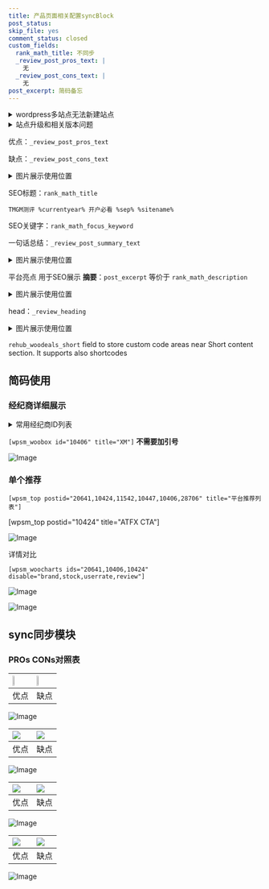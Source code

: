 ```yaml
---
title: 产品页面相关配置syncBlock
post_status: 
skip_file: yes
comment_status: closed
custom_fields:
  rank_math_title: 不同步
  _review_post_pros_text: |
    无
  _review_post_cons_text: |
    无
post_excerpt: 简码备忘
---
```

<details><summary>wordpress多站点无法新建站点</summary>

<li>和报错需要清理cookies一样的原因</li>
<li>wp-config.php里面<code>define( 'SUBDOMAIN_INSTALL', false );//子域名安装</code></li>
<li>新建子站点是用<code>define( 'SUBDOMAIN_INSTALL', true);//子域名安装</code> 完成以后，改成<code>false</code></li>
</details>

<details><summary>站点升级和相关版本问题</summary>

<p>wordpress：5.9.9
woocommerce：7.5.1
出现问题的地方：主题选项里面>><strong>Product layout >>compact style</strong></p>
<p>如何出现没有用过的字段 导致无法保存。先导出配置 然后进行修改，后面再次恢复即可。</p>
<p>出现部分字段无法显示时，需要返回默认布局后，对产品进行保存就好了。</p>
<p></p>
</details>

优点：`_review_post_pros_text`

缺点：`_review_post_cons_text`

<details><summary>图片展示使用位置</summary>

<img src="https://prod-files-secure.s3.us-west-2.amazonaws.com/39ed1227-6d7d-4570-be36-9ccd4a2c4241/f51d3d83-55d4-4bdf-9604-f37ec77ab556/Untitled.png?X-Amz-Algorithm=AWS4-HMAC-SHA256&X-Amz-Content-Sha256=UNSIGNED-PAYLOAD&X-Amz-Credential=ASIAZI2LB466XFUMFYLY%2F20250316%2Fus-west-2%2Fs3%2Faws4_request&X-Amz-Date=20250316T045518Z&X-Amz-Expires=3600&X-Amz-Security-Token=IQoJb3JpZ2luX2VjEMn%2F%2F%2F%2F%2F%2F%2F%2F%2F%2FwEaCXVzLXdlc3QtMiJHMEUCIQDK%2BmQAtlvnnsx9pPRwawpyc9ZzfwAlpvJKDhGSnKXs2wIgVTMq0woiji1LdnuYp6g7Ph6vGpFRFtyBd4DYfKqdD44q%2FwMIIhAAGgw2Mzc0MjMxODM4MDUiDPbrnuTpChQAgMpyBSrcA7Sa9eFmXtCrlmPR5zUZvs9pwYeoyV9cBzUNEwzRmoEWgX%2BC3iacAXV7WvP6Zn2IiEuad6s7wY%2Bw0ojZrHtF0u5duvBI1cEE3z%2FMcs3AWjUkJDEgEzwm7euJICdsfWdZP1WwXFb0BSaaw2fRKirnF8DSdWndoAEDXdKXuxUAZ43fZCuFdGCoEib8Pvw%2FsGjfqJkEZMPju3nNGXfPMVOkEgBuaLiTetaG0ZkdkBLGG9uO8%2B4xcqkSmMff7R%2B1zWHMaKFx87IivnbedoFd0nEHedP7u4Vk9CvfoBlFVjG%2F1Hyhoey78TZVomN3t1BgR7gHyDM8R7wbmRtLULAHkMNfIMhH6UG1OF%2F8U%2FTu%2BzCtfyddj3G3YEOiU%2FIZbXsabit2Nke7p5JPmsUDGP2BPoJQe54coel9THV%2FewpQ%2FvVFqT0MCRJ5wHPulSuJRpXm743EQ0WpgwhvObkTQNahhpOtaE2PJxdbxenjfcbCbxFcF9y54psNwGOWHf4ptia54Uj5XFU9XjajcdsSbQvNm644wM2B%2B%2Ff9jdtSHkto16gF7qdTrXrSOEacikSzcEuPnax51NlIv10aAyorC77WgGL66JiR9TJ4st3UWsh71Q3Rr4C9v0ygZQF6CiX7R6TdML%2FF2L4GOqUBZnzO%2F511bfaqFdCoIKqlRQJULvQPgNbRa%2Fr2HV9jxpNdWMomVtPXSuhweIWqLc0yghc4InMucYeOmTncBPhidNxauCxnYlon2Qn15uVVC2oYN%2F24Dh6JNb5KIUJoLS2ZseeJzYyhoNCanQEt%2F95Dfu%2FMp134w%2FIXbKEV4Symg4CU9gu5Foq6tQJD0LFHbzg9cGc4rNFKx1QmFyixT1aGixDXeokM&X-Amz-Signature=f95df8623ccd9d1eede02ffb7984949cfb352d159f8a3672a9d6c972df914ba4&X-Amz-SignedHeaders=host&x-id=GetObject" alt="Image">
</details>

SEO标题：`rank_math_title`

`TMGM测评 %currentyear% 开户必看 %sep% %sitename%`

SEO关键字：`rank_math_focus_keyword`

一句话总结：`_review_post_summary_text`

<details><summary>图片展示使用位置</summary>

<img src="https://prod-files-secure.s3.us-west-2.amazonaws.com/39ed1227-6d7d-4570-be36-9ccd4a2c4241/4b96a922-296c-4f4e-8630-d1c870cbce01/Untitled.png?X-Amz-Algorithm=AWS4-HMAC-SHA256&X-Amz-Content-Sha256=UNSIGNED-PAYLOAD&X-Amz-Credential=ASIAZI2LB466TLO3ECBD%2F20250316%2Fus-west-2%2Fs3%2Faws4_request&X-Amz-Date=20250316T045519Z&X-Amz-Expires=3600&X-Amz-Security-Token=IQoJb3JpZ2luX2VjEMz%2F%2F%2F%2F%2F%2F%2F%2F%2F%2FwEaCXVzLXdlc3QtMiJIMEYCIQCed2Wwf8M2FdLqJNn4ivXNHFjUMpSThSL%2FSMcap360qwIhALAY%2BNZ1zXnvFE2qV2SHD3geeyHIEHMP8p7BAfOKtQNLKv8DCCUQABoMNjM3NDIzMTgzODA1IgxOq%2BOCNE%2F%2FoY7as%2B0q3ANljF5q%2FxaQ5ANCo74GtDlBNjBjo8dOeTpDBXiOLuYi5EwLCPew0dJM3%2B4G5h8i8JcGtzBUjHA08kS09fMlxOFSjZd1w%2BojyyWWAAeIofF6gOkOOv%2FbZZVWZFN5h8L4d5cLA3zouUJYj3QzFwcy3WE7F52YYWin5Lf4dTzOUFw9rn5dksqDxFFIGTELfpKCvo6C9ODNxIlL2QlAYRDZ39m27hsuwuyi3K15lERF9evdc0khtpVQYyhpy2LIwRCzwUJFeN8mMECO1ftydDnOF4vv3ntDM9C9%2FJOEymDZaSabyYyezw9MsMJbvEGYBfc7Of99SBgVRj18Cy0Uy3hrr7dWpHsJpneA9AllYOpm6w5sTd9zooj%2BeVeHC4edWoeLhy5RA8F5a%2FB9LuggC7XDwvDcnUZg%2FlfHUqFF4uY%2B0IM99v6TVYlkegONVRdAGM7IC%2B2rKUEUiHLjC%2FzLWxL3BfBC7rcDaDkj9QA%2B%2FrubzZv7h2U7R0dhNhJ98csLgv%2FJz7BPciPhpiJX1W8HW8LS3CVOr3TXGDARp%2BuNmwCP%2B61LNX3clb8ZXtqI5druf5g6WI6qrfqfIg5gI9DP2AfTMi%2Bb1vKGkyFDUGwhLUCxZ1RlSp2RJpnCC5tClTbpDjCSn9m%2BBjqkASeqfVD63IuGNnBMgiOpgzAEDKpg6lNskz1713yBc4b0UX70gKbIt5%2FqNofWQJKfoGfk3fZm9jptzWzWUblPgulNPvaLRfi%2B26gapRFH7jZpI0vCDHc0KOB5%2FHzoSanfrbKvtZKVMSW4e1dH7ajTPRAA9CMlaj6%2BEyVE5sQNEsyqgn2dj7%2FTxzNEGv5CkzSRK%2FuhI%2BA1gy7WF8zWPKEQaksVId%2FV&X-Amz-Signature=7284de5dd4350db5befb43b5dae3f79eb599ef585c6d31d7ee4df476359f1f78&X-Amz-SignedHeaders=host&x-id=GetObject" alt="Image">
</details>

平台亮点 用于SEO展示 **摘要**：`post_excerpt`  等价于 `rank_math_description`

<details><summary>图片展示使用位置</summary>

<img src="https://prod-files-secure.s3.us-west-2.amazonaws.com/39ed1227-6d7d-4570-be36-9ccd4a2c4241/1ee11f63-b60a-4dfe-a7a7-d58ff23b5d88/Untitled.png?X-Amz-Algorithm=AWS4-HMAC-SHA256&X-Amz-Content-Sha256=UNSIGNED-PAYLOAD&X-Amz-Credential=ASIAZI2LB466XGWP3XUF%2F20250316%2Fus-west-2%2Fs3%2Faws4_request&X-Amz-Date=20250316T045519Z&X-Amz-Expires=3600&X-Amz-Security-Token=IQoJb3JpZ2luX2VjEMf%2F%2F%2F%2F%2F%2F%2F%2F%2F%2FwEaCXVzLXdlc3QtMiJGMEQCIH%2F%2BmvJ4bzj9LD%2BSLnNbkGBFbTP%2BA10HfBJWJJgw4boMAiBtAI0n9wVf%2Bwl0xTJSAnyNJ4P4gTMx9s1HmBdiNiJymSr%2FAwggEAAaDDYzNzQyMzE4MzgwNSIMDSmq7Lmj%2BYTPauBqKtwDeGky5oktzZ74Ir9XbDGWpEtbU3CnEFGx2vgS1QTumEkSpuaVXaBGpGogHZMehAYP5enjaQBH6X38zj3CGeUJCLD3NPeF8EllL%2FPH%2Fy7vdjqDFUA%2BDCgbnzc%2FNpI68QwBxFiwEWLdjMXvjhXKMx8oXFUBVttufT9aC4IDrV%2BWO4XnW22kt14wHQc7o1EucT5In1tY2Yqjel3%2B53y9HGKauLC2vq7%2Fd54nrbHoH50y91s%2FutumdJ1PdtrzKPPCs1tkMAaBbFC%2Fv0IFgh5cKp%2BjomL2lhVDdqQCv0pv0f%2FtQ%2BYxojgYgBPHzN51%2B3Eyw2gV9ESyH21fD1y61RHorra3AmtMfwtABpijeyMtUI%2FaG2GVqKu8wvuhvJQ4aX7%2BQ8fdxycIrbViLMO7zFJ4olpTpbJczIET8RqNS8TlHGFUMe8HJMBdz1Sje4okeB2G4vNJSS0ZlNogOziu1vakAF7dK0VJPXm0d6ciRpKp2c5U5%2B6r1ttjyUWXNANf%2BznKaDCWP0NbG4LpeJ0g9%2FC5n2T8jswuHJUKX8U6jy%2B5tFKp4sH4oKCA1IG2TrOGCXdRFoax1xWa2ofVsolb8%2FfCGSALUiJuVGpcrmvaYI5%2BRbKhoWe%2Fmca8c8I%2FjxO9xO4wr4%2FYvgY6pgGcMgV1e3sGXfzaXXnvb%2BAWK7m2XSnfRYGSUsZ%2Fj818ix8Jq5z6WE%2FGdaUYDhhqUvTObENKQf15t7eST3xcNXkjxRT8QHq9yNBBezl5%2FvXyA9lvuQ3RXgJdJuLJE%2FV2CA4vcKkuIEH0PFhJU43STPEni5k3zQPv5ItXnj%2Bn%2BCs%2FGh5kqeMpeMFJprlNN3DKbqDmnmtjg2SexMgix7CVQfLqy4pfGm%2Fn&X-Amz-Signature=779e9d7d6b961a8a4a6ba472a529f74257b3afaef6c8728272c45c368ed38b07&X-Amz-SignedHeaders=host&x-id=GetObject" alt="Image">
<img src="https://prod-files-secure.s3.us-west-2.amazonaws.com/39ed1227-6d7d-4570-be36-9ccd4a2c4241/ad4118b5-78d8-4fbe-801e-3b29b5d99c01/Untitled.png?X-Amz-Algorithm=AWS4-HMAC-SHA256&X-Amz-Content-Sha256=UNSIGNED-PAYLOAD&X-Amz-Credential=ASIAZI2LB466XGWP3XUF%2F20250316%2Fus-west-2%2Fs3%2Faws4_request&X-Amz-Date=20250316T045519Z&X-Amz-Expires=3600&X-Amz-Security-Token=IQoJb3JpZ2luX2VjEMf%2F%2F%2F%2F%2F%2F%2F%2F%2F%2FwEaCXVzLXdlc3QtMiJGMEQCIH%2F%2BmvJ4bzj9LD%2BSLnNbkGBFbTP%2BA10HfBJWJJgw4boMAiBtAI0n9wVf%2Bwl0xTJSAnyNJ4P4gTMx9s1HmBdiNiJymSr%2FAwggEAAaDDYzNzQyMzE4MzgwNSIMDSmq7Lmj%2BYTPauBqKtwDeGky5oktzZ74Ir9XbDGWpEtbU3CnEFGx2vgS1QTumEkSpuaVXaBGpGogHZMehAYP5enjaQBH6X38zj3CGeUJCLD3NPeF8EllL%2FPH%2Fy7vdjqDFUA%2BDCgbnzc%2FNpI68QwBxFiwEWLdjMXvjhXKMx8oXFUBVttufT9aC4IDrV%2BWO4XnW22kt14wHQc7o1EucT5In1tY2Yqjel3%2B53y9HGKauLC2vq7%2Fd54nrbHoH50y91s%2FutumdJ1PdtrzKPPCs1tkMAaBbFC%2Fv0IFgh5cKp%2BjomL2lhVDdqQCv0pv0f%2FtQ%2BYxojgYgBPHzN51%2B3Eyw2gV9ESyH21fD1y61RHorra3AmtMfwtABpijeyMtUI%2FaG2GVqKu8wvuhvJQ4aX7%2BQ8fdxycIrbViLMO7zFJ4olpTpbJczIET8RqNS8TlHGFUMe8HJMBdz1Sje4okeB2G4vNJSS0ZlNogOziu1vakAF7dK0VJPXm0d6ciRpKp2c5U5%2B6r1ttjyUWXNANf%2BznKaDCWP0NbG4LpeJ0g9%2FC5n2T8jswuHJUKX8U6jy%2B5tFKp4sH4oKCA1IG2TrOGCXdRFoax1xWa2ofVsolb8%2FfCGSALUiJuVGpcrmvaYI5%2BRbKhoWe%2Fmca8c8I%2FjxO9xO4wr4%2FYvgY6pgGcMgV1e3sGXfzaXXnvb%2BAWK7m2XSnfRYGSUsZ%2Fj818ix8Jq5z6WE%2FGdaUYDhhqUvTObENKQf15t7eST3xcNXkjxRT8QHq9yNBBezl5%2FvXyA9lvuQ3RXgJdJuLJE%2FV2CA4vcKkuIEH0PFhJU43STPEni5k3zQPv5ItXnj%2Bn%2BCs%2FGh5kqeMpeMFJprlNN3DKbqDmnmtjg2SexMgix7CVQfLqy4pfGm%2Fn&X-Amz-Signature=fe742ffc0fef4e54e573527c88114a3cae11dbd424ca9e310bb351f28475bd5f&X-Amz-SignedHeaders=host&x-id=GetObject" alt="Image">
<img src="https://prod-files-secure.s3.us-west-2.amazonaws.com/39ed1227-6d7d-4570-be36-9ccd4a2c4241/a38cf7c9-a79c-4b64-9e94-13589fe0758b/Untitled.png?X-Amz-Algorithm=AWS4-HMAC-SHA256&X-Amz-Content-Sha256=UNSIGNED-PAYLOAD&X-Amz-Credential=ASIAZI2LB466XGWP3XUF%2F20250316%2Fus-west-2%2Fs3%2Faws4_request&X-Amz-Date=20250316T045519Z&X-Amz-Expires=3600&X-Amz-Security-Token=IQoJb3JpZ2luX2VjEMf%2F%2F%2F%2F%2F%2F%2F%2F%2F%2FwEaCXVzLXdlc3QtMiJGMEQCIH%2F%2BmvJ4bzj9LD%2BSLnNbkGBFbTP%2BA10HfBJWJJgw4boMAiBtAI0n9wVf%2Bwl0xTJSAnyNJ4P4gTMx9s1HmBdiNiJymSr%2FAwggEAAaDDYzNzQyMzE4MzgwNSIMDSmq7Lmj%2BYTPauBqKtwDeGky5oktzZ74Ir9XbDGWpEtbU3CnEFGx2vgS1QTumEkSpuaVXaBGpGogHZMehAYP5enjaQBH6X38zj3CGeUJCLD3NPeF8EllL%2FPH%2Fy7vdjqDFUA%2BDCgbnzc%2FNpI68QwBxFiwEWLdjMXvjhXKMx8oXFUBVttufT9aC4IDrV%2BWO4XnW22kt14wHQc7o1EucT5In1tY2Yqjel3%2B53y9HGKauLC2vq7%2Fd54nrbHoH50y91s%2FutumdJ1PdtrzKPPCs1tkMAaBbFC%2Fv0IFgh5cKp%2BjomL2lhVDdqQCv0pv0f%2FtQ%2BYxojgYgBPHzN51%2B3Eyw2gV9ESyH21fD1y61RHorra3AmtMfwtABpijeyMtUI%2FaG2GVqKu8wvuhvJQ4aX7%2BQ8fdxycIrbViLMO7zFJ4olpTpbJczIET8RqNS8TlHGFUMe8HJMBdz1Sje4okeB2G4vNJSS0ZlNogOziu1vakAF7dK0VJPXm0d6ciRpKp2c5U5%2B6r1ttjyUWXNANf%2BznKaDCWP0NbG4LpeJ0g9%2FC5n2T8jswuHJUKX8U6jy%2B5tFKp4sH4oKCA1IG2TrOGCXdRFoax1xWa2ofVsolb8%2FfCGSALUiJuVGpcrmvaYI5%2BRbKhoWe%2Fmca8c8I%2FjxO9xO4wr4%2FYvgY6pgGcMgV1e3sGXfzaXXnvb%2BAWK7m2XSnfRYGSUsZ%2Fj818ix8Jq5z6WE%2FGdaUYDhhqUvTObENKQf15t7eST3xcNXkjxRT8QHq9yNBBezl5%2FvXyA9lvuQ3RXgJdJuLJE%2FV2CA4vcKkuIEH0PFhJU43STPEni5k3zQPv5ItXnj%2Bn%2BCs%2FGh5kqeMpeMFJprlNN3DKbqDmnmtjg2SexMgix7CVQfLqy4pfGm%2Fn&X-Amz-Signature=f12acfa5397bb0050dd92f5766e0ee54334fcd8bf3f0705723a34267402e729d&X-Amz-SignedHeaders=host&x-id=GetObject" alt="Image">
<img src="https://prod-files-secure.s3.us-west-2.amazonaws.com/39ed1227-6d7d-4570-be36-9ccd4a2c4241/7da6fc1e-d2ac-42ae-8c75-cb5749aa18f6/Untitled.png?X-Amz-Algorithm=AWS4-HMAC-SHA256&X-Amz-Content-Sha256=UNSIGNED-PAYLOAD&X-Amz-Credential=ASIAZI2LB466XGWP3XUF%2F20250316%2Fus-west-2%2Fs3%2Faws4_request&X-Amz-Date=20250316T045519Z&X-Amz-Expires=3600&X-Amz-Security-Token=IQoJb3JpZ2luX2VjEMf%2F%2F%2F%2F%2F%2F%2F%2F%2F%2FwEaCXVzLXdlc3QtMiJGMEQCIH%2F%2BmvJ4bzj9LD%2BSLnNbkGBFbTP%2BA10HfBJWJJgw4boMAiBtAI0n9wVf%2Bwl0xTJSAnyNJ4P4gTMx9s1HmBdiNiJymSr%2FAwggEAAaDDYzNzQyMzE4MzgwNSIMDSmq7Lmj%2BYTPauBqKtwDeGky5oktzZ74Ir9XbDGWpEtbU3CnEFGx2vgS1QTumEkSpuaVXaBGpGogHZMehAYP5enjaQBH6X38zj3CGeUJCLD3NPeF8EllL%2FPH%2Fy7vdjqDFUA%2BDCgbnzc%2FNpI68QwBxFiwEWLdjMXvjhXKMx8oXFUBVttufT9aC4IDrV%2BWO4XnW22kt14wHQc7o1EucT5In1tY2Yqjel3%2B53y9HGKauLC2vq7%2Fd54nrbHoH50y91s%2FutumdJ1PdtrzKPPCs1tkMAaBbFC%2Fv0IFgh5cKp%2BjomL2lhVDdqQCv0pv0f%2FtQ%2BYxojgYgBPHzN51%2B3Eyw2gV9ESyH21fD1y61RHorra3AmtMfwtABpijeyMtUI%2FaG2GVqKu8wvuhvJQ4aX7%2BQ8fdxycIrbViLMO7zFJ4olpTpbJczIET8RqNS8TlHGFUMe8HJMBdz1Sje4okeB2G4vNJSS0ZlNogOziu1vakAF7dK0VJPXm0d6ciRpKp2c5U5%2B6r1ttjyUWXNANf%2BznKaDCWP0NbG4LpeJ0g9%2FC5n2T8jswuHJUKX8U6jy%2B5tFKp4sH4oKCA1IG2TrOGCXdRFoax1xWa2ofVsolb8%2FfCGSALUiJuVGpcrmvaYI5%2BRbKhoWe%2Fmca8c8I%2FjxO9xO4wr4%2FYvgY6pgGcMgV1e3sGXfzaXXnvb%2BAWK7m2XSnfRYGSUsZ%2Fj818ix8Jq5z6WE%2FGdaUYDhhqUvTObENKQf15t7eST3xcNXkjxRT8QHq9yNBBezl5%2FvXyA9lvuQ3RXgJdJuLJE%2FV2CA4vcKkuIEH0PFhJU43STPEni5k3zQPv5ItXnj%2Bn%2BCs%2FGh5kqeMpeMFJprlNN3DKbqDmnmtjg2SexMgix7CVQfLqy4pfGm%2Fn&X-Amz-Signature=b035bf6c8fd168fc341db134126d7791cfc7c6834472a8dbcf0c2786dfd6ad49&X-Amz-SignedHeaders=host&x-id=GetObject" alt="Image">
<img src="https://prod-files-secure.s3.us-west-2.amazonaws.com/39ed1227-6d7d-4570-be36-9ccd4a2c4241/7e97f40a-eaee-47f5-b2f9-475f96808fa7/Untitled.png?X-Amz-Algorithm=AWS4-HMAC-SHA256&X-Amz-Content-Sha256=UNSIGNED-PAYLOAD&X-Amz-Credential=ASIAZI2LB466XGWP3XUF%2F20250316%2Fus-west-2%2Fs3%2Faws4_request&X-Amz-Date=20250316T045519Z&X-Amz-Expires=3600&X-Amz-Security-Token=IQoJb3JpZ2luX2VjEMf%2F%2F%2F%2F%2F%2F%2F%2F%2F%2FwEaCXVzLXdlc3QtMiJGMEQCIH%2F%2BmvJ4bzj9LD%2BSLnNbkGBFbTP%2BA10HfBJWJJgw4boMAiBtAI0n9wVf%2Bwl0xTJSAnyNJ4P4gTMx9s1HmBdiNiJymSr%2FAwggEAAaDDYzNzQyMzE4MzgwNSIMDSmq7Lmj%2BYTPauBqKtwDeGky5oktzZ74Ir9XbDGWpEtbU3CnEFGx2vgS1QTumEkSpuaVXaBGpGogHZMehAYP5enjaQBH6X38zj3CGeUJCLD3NPeF8EllL%2FPH%2Fy7vdjqDFUA%2BDCgbnzc%2FNpI68QwBxFiwEWLdjMXvjhXKMx8oXFUBVttufT9aC4IDrV%2BWO4XnW22kt14wHQc7o1EucT5In1tY2Yqjel3%2B53y9HGKauLC2vq7%2Fd54nrbHoH50y91s%2FutumdJ1PdtrzKPPCs1tkMAaBbFC%2Fv0IFgh5cKp%2BjomL2lhVDdqQCv0pv0f%2FtQ%2BYxojgYgBPHzN51%2B3Eyw2gV9ESyH21fD1y61RHorra3AmtMfwtABpijeyMtUI%2FaG2GVqKu8wvuhvJQ4aX7%2BQ8fdxycIrbViLMO7zFJ4olpTpbJczIET8RqNS8TlHGFUMe8HJMBdz1Sje4okeB2G4vNJSS0ZlNogOziu1vakAF7dK0VJPXm0d6ciRpKp2c5U5%2B6r1ttjyUWXNANf%2BznKaDCWP0NbG4LpeJ0g9%2FC5n2T8jswuHJUKX8U6jy%2B5tFKp4sH4oKCA1IG2TrOGCXdRFoax1xWa2ofVsolb8%2FfCGSALUiJuVGpcrmvaYI5%2BRbKhoWe%2Fmca8c8I%2FjxO9xO4wr4%2FYvgY6pgGcMgV1e3sGXfzaXXnvb%2BAWK7m2XSnfRYGSUsZ%2Fj818ix8Jq5z6WE%2FGdaUYDhhqUvTObENKQf15t7eST3xcNXkjxRT8QHq9yNBBezl5%2FvXyA9lvuQ3RXgJdJuLJE%2FV2CA4vcKkuIEH0PFhJU43STPEni5k3zQPv5ItXnj%2Bn%2BCs%2FGh5kqeMpeMFJprlNN3DKbqDmnmtjg2SexMgix7CVQfLqy4pfGm%2Fn&X-Amz-Signature=d5a1fc3582de46e5782c955ac309365bee0b68a58161a4617a23b408bb8a5b1c&X-Amz-SignedHeaders=host&x-id=GetObject" alt="Image">
</details>

head：`_review_heading`

<details><summary>图片展示使用位置</summary>

<img src="https://prod-files-secure.s3.us-west-2.amazonaws.com/39ed1227-6d7d-4570-be36-9ccd4a2c4241/3a4650ad-9887-415c-889a-edd51fa54f27/Untitled.png?X-Amz-Algorithm=AWS4-HMAC-SHA256&X-Amz-Content-Sha256=UNSIGNED-PAYLOAD&X-Amz-Credential=ASIAZI2LB46662XF5524%2F20250316%2Fus-west-2%2Fs3%2Faws4_request&X-Amz-Date=20250316T045519Z&X-Amz-Expires=3600&X-Amz-Security-Token=IQoJb3JpZ2luX2VjEMz%2F%2F%2F%2F%2F%2F%2F%2F%2F%2FwEaCXVzLXdlc3QtMiJHMEUCIQD2rdgYaegBBkStj9RRZvih9PzENWYPRMMrFCnIlCX2ZgIgRCLujfcSPQ89FHxOsqTEYXZNGALrtHHpIq8IY78ufMYq%2FwMIJRAAGgw2Mzc0MjMxODM4MDUiDHLeeyQ29v4s2MpewCrcAzskF5QpaC0%2F%2FGxCA7KBLxMy2UdXR8ui5WFOHgNpzE%2B7ghSIEsnbVqbsbtgmKPVSgPfOTdjxNsXTKnFo%2BUgCAUVbrH2o6QkNphbrP7gE4%2FcRS3RLYy7YRPqbqI4P1s4PuTDvmald8UncJz0pQQyNVBFFLCfO9u7QQ7nkngFQi%2FDlYOo4bUjxtTY1EaCMyGQzZrOGLgHtTblow6or6tIOzmaqTsaQHyw7Hym%2F079z7ove7aFGYRIFlqDJiqcCt4phaLW%2F1KLc61vZizaHGUr5%2FsphzwRUS52pOyv%2FcfO6iL229CF5mM8qIOW5zlolaXgTDqF0cM2mCSnL3tOM5ZzqAzW9Xh%2F1NEtwjf28vUElzLzQcyWpfsbW6Eg%2FQ7pv48Cs99hVuXvO5wxyEf0yAsRVHoAa0NEvBC7gJYSp2TjNcx9Ue7NRudye1BwKzXUKpwGlQ8aXSocRzH52FnyDC6ltABbyRbsGxiOV9OcQDF183wT2iG86ZwqVI%2FMGVJP5Qfadvlh73iofm%2BiWrB0GDyxNB5klAF4fWRk%2BTVOS287OTTUqEVelixNxmN7RwDPe%2BlgeUdDx9mSmFLSRymKTSBq7KUFcOJQrpA80bfnaMmmPbL69iMXauh5QpAaCqPQlMJ6L2b4GOqUBE6WxqbulneNDIm1ZbOdxstWqSWjhjHmd1hwUA2Cnu8vM0i8dVmd0qt3eLamIYaHwOP9uC%2BeXLGxMVuGitQ17l9gjBVnfTbyGPvoEkzKbfs7V1HMLXe7nr3N9RgwjjGwEh0AUg7tfC1DHBxDTlnBu7aMz82v%2FMvUUydrdQFHcfJziMFnhfb%2BRHxodOKKmV1IW5p46r2lkOmvdJ%2Bi6X8KSyx%2BrCKGO&X-Amz-Signature=14bcb59a5441af7ff4d888d6b8721cb798a1d673ea12e9057a06a8f510e20814&X-Amz-SignedHeaders=host&x-id=GetObject" alt="Image">
</details>

`rehub_woodeals_short`	field to store custom code areas near Short content section. It supports also shortcodes



## 简码使用

### 经纪商详细展示

<details><summary>常用经纪商ID列表</summary>

<pre><code class="php">嘉盛 ===> 20641  [wpsm_woobox id="20641" title="嘉盛"]
易信easymarkets ===> 11542  [wpsm_woobox id="11542" title="易信easymarkets"]
ATFX外汇 ===> 10424  [wpsm_woobox id="10424" title="ATFX"]
XM ===> 10406  [wpsm_woobox id="10406" title="XM"]
TMGM ===> 29622  [wpsm_woobox id="29622" title="TMGM"]
HYCM ===> 10447  [wpsm_woobox id="10447" title="HYCM"]
fpmarkets澳福外汇 ===> 20639  [wpsm_woobox id="20639" title="fpmarkets澳福外汇"]</code></pre>
</details>

`[wpsm_woobox id="10406" title="XM"]` **不需要加引号**

![Image](https://prod-files-secure.s3.us-west-2.amazonaws.com/39ed1227-6d7d-4570-be36-9ccd4a2c4241/4f898f9d-0fa7-4e43-acd3-ac6bc7be575a/Untitled.png?X-Amz-Algorithm=AWS4-HMAC-SHA256&X-Amz-Content-Sha256=UNSIGNED-PAYLOAD&X-Amz-Credential=ASIAZI2LB4665BMFRLMS%2F20250316%2Fus-west-2%2Fs3%2Faws4_request&X-Amz-Date=20250316T045517Z&X-Amz-Expires=3600&X-Amz-Security-Token=IQoJb3JpZ2luX2VjEMz%2F%2F%2F%2F%2F%2F%2F%2F%2F%2FwEaCXVzLXdlc3QtMiJGMEQCIGLgirbIDXViDqFY2LC%2BZ6P9CpsS0Fq9DDyp1A3wrnzHAiAeCdtqWSl6qIsXhxCal6me%2BFJCl0C3m%2FNjdtaXso3EBir%2FAwglEAAaDDYzNzQyMzE4MzgwNSIMJU95B7Hl5O7lvl%2BUKtwD5qpNzOqq29PLPn%2F%2FEOW%2BNqv8A56BurFnYUvcJh1ygHKoyEa1GTekUgCYN2y4kJ8WpFw8ZMqN6w7pJ8BFTktO%2BTrGgf%2F4byykMKJK%2FYIlPtn2OC43wNQ4wfI%2FfmlubakmPPfM9Y2s2kq8PRphLIuk0e2dRJEPnxiTqNiQTOOJY8ZeFKcT57%2BHOvWwBdBLw89VlxxwUbdW%2F8cK71LH2Mgn97FuatI43C6cMzL3KyWI1sZ8UgTprUaeJx0MNg0cmUYRwFuaTrbPCuDE9xGcjxrocsxvcyLKYimDAbEh8WDvqqUfAkUDNSgoW3yjdpgIagsOyohOTwHr4vSOXRu1ZChg2R3hbS5ZnL92Ic7w3WzpObieT5UJj3TqW8j7CFm%2BpBbjhIIDZkee1mEZVar7HeqFecRox2ILl2p7eGpqJkyMXO64JrS%2Bauy%2FgTaE7C0lGMIrhi2Y7E%2BL96aBshp5JSS2laO6lphlCoT%2FLiZ8h4KLZ5IiOZA5ZcKWxYye0dYV%2F3jX3rEEqg0Ef3oPT5zPCfMGTwj8fhjpdjP9FB3LOH2arNYyBhezIND5lrDurhJz%2FXbF%2BVgFS%2BVFmKyhhBfjY0g%2FklWecZ0%2BnCCfajNMKunzJdfzdFuF3iA4ZsZjUDowlJ3ZvgY6pgGovYy6YXHDrGVqrHKXZSvScGXt1Yx1o63QPGYZn8VTBIJEh7JoXUwROgsVYpcvBLluFtHjE4bZfkt4tpXTcggG2uFgArCZToBXRDu1Ep7raUWWDcyOIIVfIcLoawo7aZlLa%2FPL5ZJybMKh%2FreDQ1qRAEmchpbgGDAIOUwHltgU2NTSnX7%2F%2F6dd5W0sfZAJvAuGXnTnW70JXQhgTmauMosldjo3dtH7&X-Amz-Signature=d82c7e0b6a9766b2d5f1ea5bafc523885e1aa9fd070fb5ae0f0c9b0aa5522704&X-Amz-SignedHeaders=host&x-id=GetObject)

### 单个推荐
`[wpsm_top postid="20641,10424,11542,10447,10406,28706" title="平台推荐列表"]`

[wpsm_top postid="10424" title="ATFX CTA"]

![Image](https://prod-files-secure.s3.us-west-2.amazonaws.com/39ed1227-6d7d-4570-be36-9ccd4a2c4241/5ac620dc-51a8-48b6-b55d-91f47299193c/Untitled.png?X-Amz-Algorithm=AWS4-HMAC-SHA256&X-Amz-Content-Sha256=UNSIGNED-PAYLOAD&X-Amz-Credential=ASIAZI2LB4665BMFRLMS%2F20250316%2Fus-west-2%2Fs3%2Faws4_request&X-Amz-Date=20250316T045517Z&X-Amz-Expires=3600&X-Amz-Security-Token=IQoJb3JpZ2luX2VjEMz%2F%2F%2F%2F%2F%2F%2F%2F%2F%2FwEaCXVzLXdlc3QtMiJGMEQCIGLgirbIDXViDqFY2LC%2BZ6P9CpsS0Fq9DDyp1A3wrnzHAiAeCdtqWSl6qIsXhxCal6me%2BFJCl0C3m%2FNjdtaXso3EBir%2FAwglEAAaDDYzNzQyMzE4MzgwNSIMJU95B7Hl5O7lvl%2BUKtwD5qpNzOqq29PLPn%2F%2FEOW%2BNqv8A56BurFnYUvcJh1ygHKoyEa1GTekUgCYN2y4kJ8WpFw8ZMqN6w7pJ8BFTktO%2BTrGgf%2F4byykMKJK%2FYIlPtn2OC43wNQ4wfI%2FfmlubakmPPfM9Y2s2kq8PRphLIuk0e2dRJEPnxiTqNiQTOOJY8ZeFKcT57%2BHOvWwBdBLw89VlxxwUbdW%2F8cK71LH2Mgn97FuatI43C6cMzL3KyWI1sZ8UgTprUaeJx0MNg0cmUYRwFuaTrbPCuDE9xGcjxrocsxvcyLKYimDAbEh8WDvqqUfAkUDNSgoW3yjdpgIagsOyohOTwHr4vSOXRu1ZChg2R3hbS5ZnL92Ic7w3WzpObieT5UJj3TqW8j7CFm%2BpBbjhIIDZkee1mEZVar7HeqFecRox2ILl2p7eGpqJkyMXO64JrS%2Bauy%2FgTaE7C0lGMIrhi2Y7E%2BL96aBshp5JSS2laO6lphlCoT%2FLiZ8h4KLZ5IiOZA5ZcKWxYye0dYV%2F3jX3rEEqg0Ef3oPT5zPCfMGTwj8fhjpdjP9FB3LOH2arNYyBhezIND5lrDurhJz%2FXbF%2BVgFS%2BVFmKyhhBfjY0g%2FklWecZ0%2BnCCfajNMKunzJdfzdFuF3iA4ZsZjUDowlJ3ZvgY6pgGovYy6YXHDrGVqrHKXZSvScGXt1Yx1o63QPGYZn8VTBIJEh7JoXUwROgsVYpcvBLluFtHjE4bZfkt4tpXTcggG2uFgArCZToBXRDu1Ep7raUWWDcyOIIVfIcLoawo7aZlLa%2FPL5ZJybMKh%2FreDQ1qRAEmchpbgGDAIOUwHltgU2NTSnX7%2F%2F6dd5W0sfZAJvAuGXnTnW70JXQhgTmauMosldjo3dtH7&X-Amz-Signature=790674010703e87fa214716953c795ecf2151cca3b8b855fe93ecedf7f526da4&X-Amz-SignedHeaders=host&x-id=GetObject)

详情对比

`[wpsm_woocharts ids="20641,10406,10424" disable="brand,stock,userrate,review"]`

![Image](https://prod-files-secure.s3.us-west-2.amazonaws.com/39ed1227-6d7d-4570-be36-9ccd4a2c4241/bf3ba45f-b9f3-4295-8aef-b4a495fd25f4/Untitled.png?X-Amz-Algorithm=AWS4-HMAC-SHA256&X-Amz-Content-Sha256=UNSIGNED-PAYLOAD&X-Amz-Credential=ASIAZI2LB4665BMFRLMS%2F20250316%2Fus-west-2%2Fs3%2Faws4_request&X-Amz-Date=20250316T045517Z&X-Amz-Expires=3600&X-Amz-Security-Token=IQoJb3JpZ2luX2VjEMz%2F%2F%2F%2F%2F%2F%2F%2F%2F%2FwEaCXVzLXdlc3QtMiJGMEQCIGLgirbIDXViDqFY2LC%2BZ6P9CpsS0Fq9DDyp1A3wrnzHAiAeCdtqWSl6qIsXhxCal6me%2BFJCl0C3m%2FNjdtaXso3EBir%2FAwglEAAaDDYzNzQyMzE4MzgwNSIMJU95B7Hl5O7lvl%2BUKtwD5qpNzOqq29PLPn%2F%2FEOW%2BNqv8A56BurFnYUvcJh1ygHKoyEa1GTekUgCYN2y4kJ8WpFw8ZMqN6w7pJ8BFTktO%2BTrGgf%2F4byykMKJK%2FYIlPtn2OC43wNQ4wfI%2FfmlubakmPPfM9Y2s2kq8PRphLIuk0e2dRJEPnxiTqNiQTOOJY8ZeFKcT57%2BHOvWwBdBLw89VlxxwUbdW%2F8cK71LH2Mgn97FuatI43C6cMzL3KyWI1sZ8UgTprUaeJx0MNg0cmUYRwFuaTrbPCuDE9xGcjxrocsxvcyLKYimDAbEh8WDvqqUfAkUDNSgoW3yjdpgIagsOyohOTwHr4vSOXRu1ZChg2R3hbS5ZnL92Ic7w3WzpObieT5UJj3TqW8j7CFm%2BpBbjhIIDZkee1mEZVar7HeqFecRox2ILl2p7eGpqJkyMXO64JrS%2Bauy%2FgTaE7C0lGMIrhi2Y7E%2BL96aBshp5JSS2laO6lphlCoT%2FLiZ8h4KLZ5IiOZA5ZcKWxYye0dYV%2F3jX3rEEqg0Ef3oPT5zPCfMGTwj8fhjpdjP9FB3LOH2arNYyBhezIND5lrDurhJz%2FXbF%2BVgFS%2BVFmKyhhBfjY0g%2FklWecZ0%2BnCCfajNMKunzJdfzdFuF3iA4ZsZjUDowlJ3ZvgY6pgGovYy6YXHDrGVqrHKXZSvScGXt1Yx1o63QPGYZn8VTBIJEh7JoXUwROgsVYpcvBLluFtHjE4bZfkt4tpXTcggG2uFgArCZToBXRDu1Ep7raUWWDcyOIIVfIcLoawo7aZlLa%2FPL5ZJybMKh%2FreDQ1qRAEmchpbgGDAIOUwHltgU2NTSnX7%2F%2F6dd5W0sfZAJvAuGXnTnW70JXQhgTmauMosldjo3dtH7&X-Amz-Signature=76b1261d6cfc096197366d61e195b4ea316e3c11183dcd4599cf6c50a3c49bad&X-Amz-SignedHeaders=host&x-id=GetObject)

![Image](https://prod-files-secure.s3.us-west-2.amazonaws.com/39ed1227-6d7d-4570-be36-9ccd4a2c4241/30bc56ef-f383-4b48-9768-2ebc9e436ec0/Untitled.png?X-Amz-Algorithm=AWS4-HMAC-SHA256&X-Amz-Content-Sha256=UNSIGNED-PAYLOAD&X-Amz-Credential=ASIAZI2LB4665BMFRLMS%2F20250316%2Fus-west-2%2Fs3%2Faws4_request&X-Amz-Date=20250316T045517Z&X-Amz-Expires=3600&X-Amz-Security-Token=IQoJb3JpZ2luX2VjEMz%2F%2F%2F%2F%2F%2F%2F%2F%2F%2FwEaCXVzLXdlc3QtMiJGMEQCIGLgirbIDXViDqFY2LC%2BZ6P9CpsS0Fq9DDyp1A3wrnzHAiAeCdtqWSl6qIsXhxCal6me%2BFJCl0C3m%2FNjdtaXso3EBir%2FAwglEAAaDDYzNzQyMzE4MzgwNSIMJU95B7Hl5O7lvl%2BUKtwD5qpNzOqq29PLPn%2F%2FEOW%2BNqv8A56BurFnYUvcJh1ygHKoyEa1GTekUgCYN2y4kJ8WpFw8ZMqN6w7pJ8BFTktO%2BTrGgf%2F4byykMKJK%2FYIlPtn2OC43wNQ4wfI%2FfmlubakmPPfM9Y2s2kq8PRphLIuk0e2dRJEPnxiTqNiQTOOJY8ZeFKcT57%2BHOvWwBdBLw89VlxxwUbdW%2F8cK71LH2Mgn97FuatI43C6cMzL3KyWI1sZ8UgTprUaeJx0MNg0cmUYRwFuaTrbPCuDE9xGcjxrocsxvcyLKYimDAbEh8WDvqqUfAkUDNSgoW3yjdpgIagsOyohOTwHr4vSOXRu1ZChg2R3hbS5ZnL92Ic7w3WzpObieT5UJj3TqW8j7CFm%2BpBbjhIIDZkee1mEZVar7HeqFecRox2ILl2p7eGpqJkyMXO64JrS%2Bauy%2FgTaE7C0lGMIrhi2Y7E%2BL96aBshp5JSS2laO6lphlCoT%2FLiZ8h4KLZ5IiOZA5ZcKWxYye0dYV%2F3jX3rEEqg0Ef3oPT5zPCfMGTwj8fhjpdjP9FB3LOH2arNYyBhezIND5lrDurhJz%2FXbF%2BVgFS%2BVFmKyhhBfjY0g%2FklWecZ0%2BnCCfajNMKunzJdfzdFuF3iA4ZsZjUDowlJ3ZvgY6pgGovYy6YXHDrGVqrHKXZSvScGXt1Yx1o63QPGYZn8VTBIJEh7JoXUwROgsVYpcvBLluFtHjE4bZfkt4tpXTcggG2uFgArCZToBXRDu1Ep7raUWWDcyOIIVfIcLoawo7aZlLa%2FPL5ZJybMKh%2FreDQ1qRAEmchpbgGDAIOUwHltgU2NTSnX7%2F%2F6dd5W0sfZAJvAuGXnTnW70JXQhgTmauMosldjo3dtH7&X-Amz-Signature=db0705012abec78416b14049060fe001ffe48bd8a0f66eab7c438b3627639a8b&X-Amz-SignedHeaders=host&x-id=GetObject)

## sync同步模块

### PROs CONs对照表

| <img src="https://cdn.ifttt.fun/gh/jarlin8/OSS@main/icons/customize/pros.svg" height="auto" width="37.3%"> | <img src="https://cdn.ifttt.fun/gh/jarlin8/OSS@main/icons/customize/cons.svg" height="auto" width="28.8%"> |
| :--- | :--- |
| 优点 | 缺点 |

![Image](https://prod-files-secure.s3.us-west-2.amazonaws.com/39ed1227-6d7d-4570-be36-9ccd4a2c4241/8742b755-dfb5-4004-9a5f-d6e561664bd8/Untitled.png?X-Amz-Algorithm=AWS4-HMAC-SHA256&X-Amz-Content-Sha256=UNSIGNED-PAYLOAD&X-Amz-Credential=ASIAZI2LB4665BMFRLMS%2F20250316%2Fus-west-2%2Fs3%2Faws4_request&X-Amz-Date=20250316T045517Z&X-Amz-Expires=3600&X-Amz-Security-Token=IQoJb3JpZ2luX2VjEMz%2F%2F%2F%2F%2F%2F%2F%2F%2F%2FwEaCXVzLXdlc3QtMiJGMEQCIGLgirbIDXViDqFY2LC%2BZ6P9CpsS0Fq9DDyp1A3wrnzHAiAeCdtqWSl6qIsXhxCal6me%2BFJCl0C3m%2FNjdtaXso3EBir%2FAwglEAAaDDYzNzQyMzE4MzgwNSIMJU95B7Hl5O7lvl%2BUKtwD5qpNzOqq29PLPn%2F%2FEOW%2BNqv8A56BurFnYUvcJh1ygHKoyEa1GTekUgCYN2y4kJ8WpFw8ZMqN6w7pJ8BFTktO%2BTrGgf%2F4byykMKJK%2FYIlPtn2OC43wNQ4wfI%2FfmlubakmPPfM9Y2s2kq8PRphLIuk0e2dRJEPnxiTqNiQTOOJY8ZeFKcT57%2BHOvWwBdBLw89VlxxwUbdW%2F8cK71LH2Mgn97FuatI43C6cMzL3KyWI1sZ8UgTprUaeJx0MNg0cmUYRwFuaTrbPCuDE9xGcjxrocsxvcyLKYimDAbEh8WDvqqUfAkUDNSgoW3yjdpgIagsOyohOTwHr4vSOXRu1ZChg2R3hbS5ZnL92Ic7w3WzpObieT5UJj3TqW8j7CFm%2BpBbjhIIDZkee1mEZVar7HeqFecRox2ILl2p7eGpqJkyMXO64JrS%2Bauy%2FgTaE7C0lGMIrhi2Y7E%2BL96aBshp5JSS2laO6lphlCoT%2FLiZ8h4KLZ5IiOZA5ZcKWxYye0dYV%2F3jX3rEEqg0Ef3oPT5zPCfMGTwj8fhjpdjP9FB3LOH2arNYyBhezIND5lrDurhJz%2FXbF%2BVgFS%2BVFmKyhhBfjY0g%2FklWecZ0%2BnCCfajNMKunzJdfzdFuF3iA4ZsZjUDowlJ3ZvgY6pgGovYy6YXHDrGVqrHKXZSvScGXt1Yx1o63QPGYZn8VTBIJEh7JoXUwROgsVYpcvBLluFtHjE4bZfkt4tpXTcggG2uFgArCZToBXRDu1Ep7raUWWDcyOIIVfIcLoawo7aZlLa%2FPL5ZJybMKh%2FreDQ1qRAEmchpbgGDAIOUwHltgU2NTSnX7%2F%2F6dd5W0sfZAJvAuGXnTnW70JXQhgTmauMosldjo3dtH7&X-Amz-Signature=5d5634e06f02d05030d3a16900cd9a1f2ed5d1212e833737bde0abdda62e6dfa&X-Amz-SignedHeaders=host&x-id=GetObject)

| <img src="https://cdn.ifttt.fun/gh/jarlin8/OSS@main/icons/customize/pros1.svg" height="auto"> | <img src="https://cdn.ifttt.fun/gh/jarlin8/OSS@main/icons/customize/cons1.svg" height="auto"> |
| :--- | :--- |
| 优点 | 缺点 |

![Image](https://prod-files-secure.s3.us-west-2.amazonaws.com/39ed1227-6d7d-4570-be36-9ccd4a2c4241/806358f8-c9c4-4e17-bb35-c6c76a5397a5/Untitled.png?X-Amz-Algorithm=AWS4-HMAC-SHA256&X-Amz-Content-Sha256=UNSIGNED-PAYLOAD&X-Amz-Credential=ASIAZI2LB4665BMFRLMS%2F20250316%2Fus-west-2%2Fs3%2Faws4_request&X-Amz-Date=20250316T045517Z&X-Amz-Expires=3600&X-Amz-Security-Token=IQoJb3JpZ2luX2VjEMz%2F%2F%2F%2F%2F%2F%2F%2F%2F%2FwEaCXVzLXdlc3QtMiJGMEQCIGLgirbIDXViDqFY2LC%2BZ6P9CpsS0Fq9DDyp1A3wrnzHAiAeCdtqWSl6qIsXhxCal6me%2BFJCl0C3m%2FNjdtaXso3EBir%2FAwglEAAaDDYzNzQyMzE4MzgwNSIMJU95B7Hl5O7lvl%2BUKtwD5qpNzOqq29PLPn%2F%2FEOW%2BNqv8A56BurFnYUvcJh1ygHKoyEa1GTekUgCYN2y4kJ8WpFw8ZMqN6w7pJ8BFTktO%2BTrGgf%2F4byykMKJK%2FYIlPtn2OC43wNQ4wfI%2FfmlubakmPPfM9Y2s2kq8PRphLIuk0e2dRJEPnxiTqNiQTOOJY8ZeFKcT57%2BHOvWwBdBLw89VlxxwUbdW%2F8cK71LH2Mgn97FuatI43C6cMzL3KyWI1sZ8UgTprUaeJx0MNg0cmUYRwFuaTrbPCuDE9xGcjxrocsxvcyLKYimDAbEh8WDvqqUfAkUDNSgoW3yjdpgIagsOyohOTwHr4vSOXRu1ZChg2R3hbS5ZnL92Ic7w3WzpObieT5UJj3TqW8j7CFm%2BpBbjhIIDZkee1mEZVar7HeqFecRox2ILl2p7eGpqJkyMXO64JrS%2Bauy%2FgTaE7C0lGMIrhi2Y7E%2BL96aBshp5JSS2laO6lphlCoT%2FLiZ8h4KLZ5IiOZA5ZcKWxYye0dYV%2F3jX3rEEqg0Ef3oPT5zPCfMGTwj8fhjpdjP9FB3LOH2arNYyBhezIND5lrDurhJz%2FXbF%2BVgFS%2BVFmKyhhBfjY0g%2FklWecZ0%2BnCCfajNMKunzJdfzdFuF3iA4ZsZjUDowlJ3ZvgY6pgGovYy6YXHDrGVqrHKXZSvScGXt1Yx1o63QPGYZn8VTBIJEh7JoXUwROgsVYpcvBLluFtHjE4bZfkt4tpXTcggG2uFgArCZToBXRDu1Ep7raUWWDcyOIIVfIcLoawo7aZlLa%2FPL5ZJybMKh%2FreDQ1qRAEmchpbgGDAIOUwHltgU2NTSnX7%2F%2F6dd5W0sfZAJvAuGXnTnW70JXQhgTmauMosldjo3dtH7&X-Amz-Signature=3578c9cd63d845ceebe972f758647bce8bd1af562b4a7da0c113302b407090cf&X-Amz-SignedHeaders=host&x-id=GetObject)

| <img src="https://cdn.ifttt.fun/gh/jarlin8/OSS@main/icons/customize/pros2.svg" height="auto"> | <img src="https://cdn.ifttt.fun/gh/jarlin8/OSS@main/icons/customize/cons2.svg" height="auto"> |
| :--- | :--- |
| 优点 | 缺点 |

![Image](https://prod-files-secure.s3.us-west-2.amazonaws.com/39ed1227-6d7d-4570-be36-9ccd4a2c4241/a9245ec9-70dd-4005-b534-0d54315fc5f3/Untitled.png?X-Amz-Algorithm=AWS4-HMAC-SHA256&X-Amz-Content-Sha256=UNSIGNED-PAYLOAD&X-Amz-Credential=ASIAZI2LB4665BMFRLMS%2F20250316%2Fus-west-2%2Fs3%2Faws4_request&X-Amz-Date=20250316T045517Z&X-Amz-Expires=3600&X-Amz-Security-Token=IQoJb3JpZ2luX2VjEMz%2F%2F%2F%2F%2F%2F%2F%2F%2F%2FwEaCXVzLXdlc3QtMiJGMEQCIGLgirbIDXViDqFY2LC%2BZ6P9CpsS0Fq9DDyp1A3wrnzHAiAeCdtqWSl6qIsXhxCal6me%2BFJCl0C3m%2FNjdtaXso3EBir%2FAwglEAAaDDYzNzQyMzE4MzgwNSIMJU95B7Hl5O7lvl%2BUKtwD5qpNzOqq29PLPn%2F%2FEOW%2BNqv8A56BurFnYUvcJh1ygHKoyEa1GTekUgCYN2y4kJ8WpFw8ZMqN6w7pJ8BFTktO%2BTrGgf%2F4byykMKJK%2FYIlPtn2OC43wNQ4wfI%2FfmlubakmPPfM9Y2s2kq8PRphLIuk0e2dRJEPnxiTqNiQTOOJY8ZeFKcT57%2BHOvWwBdBLw89VlxxwUbdW%2F8cK71LH2Mgn97FuatI43C6cMzL3KyWI1sZ8UgTprUaeJx0MNg0cmUYRwFuaTrbPCuDE9xGcjxrocsxvcyLKYimDAbEh8WDvqqUfAkUDNSgoW3yjdpgIagsOyohOTwHr4vSOXRu1ZChg2R3hbS5ZnL92Ic7w3WzpObieT5UJj3TqW8j7CFm%2BpBbjhIIDZkee1mEZVar7HeqFecRox2ILl2p7eGpqJkyMXO64JrS%2Bauy%2FgTaE7C0lGMIrhi2Y7E%2BL96aBshp5JSS2laO6lphlCoT%2FLiZ8h4KLZ5IiOZA5ZcKWxYye0dYV%2F3jX3rEEqg0Ef3oPT5zPCfMGTwj8fhjpdjP9FB3LOH2arNYyBhezIND5lrDurhJz%2FXbF%2BVgFS%2BVFmKyhhBfjY0g%2FklWecZ0%2BnCCfajNMKunzJdfzdFuF3iA4ZsZjUDowlJ3ZvgY6pgGovYy6YXHDrGVqrHKXZSvScGXt1Yx1o63QPGYZn8VTBIJEh7JoXUwROgsVYpcvBLluFtHjE4bZfkt4tpXTcggG2uFgArCZToBXRDu1Ep7raUWWDcyOIIVfIcLoawo7aZlLa%2FPL5ZJybMKh%2FreDQ1qRAEmchpbgGDAIOUwHltgU2NTSnX7%2F%2F6dd5W0sfZAJvAuGXnTnW70JXQhgTmauMosldjo3dtH7&X-Amz-Signature=de496bfa3de4237c165af4e54c1b236a3dcddb39d2520b18061e9c658ffb77fb&X-Amz-SignedHeaders=host&x-id=GetObject)

| <img src="https://cdn.ifttt.fun/gh/jarlin8/OSS@main/icons/customize/pros3.svg" height="auto"> | <img src="https://cdn.ifttt.fun/gh/jarlin8/OSS@main/icons/customize/cons3.svg" height="auto"> |
| :--- | :--- |
| 优点 | 缺点 |

![Image](https://prod-files-secure.s3.us-west-2.amazonaws.com/39ed1227-6d7d-4570-be36-9ccd4a2c4241/e1e580a2-2e5c-4780-9ff4-19c318fc2284/Untitled.png?X-Amz-Algorithm=AWS4-HMAC-SHA256&X-Amz-Content-Sha256=UNSIGNED-PAYLOAD&X-Amz-Credential=ASIAZI2LB4665BMFRLMS%2F20250316%2Fus-west-2%2Fs3%2Faws4_request&X-Amz-Date=20250316T045517Z&X-Amz-Expires=3600&X-Amz-Security-Token=IQoJb3JpZ2luX2VjEMz%2F%2F%2F%2F%2F%2F%2F%2F%2F%2FwEaCXVzLXdlc3QtMiJGMEQCIGLgirbIDXViDqFY2LC%2BZ6P9CpsS0Fq9DDyp1A3wrnzHAiAeCdtqWSl6qIsXhxCal6me%2BFJCl0C3m%2FNjdtaXso3EBir%2FAwglEAAaDDYzNzQyMzE4MzgwNSIMJU95B7Hl5O7lvl%2BUKtwD5qpNzOqq29PLPn%2F%2FEOW%2BNqv8A56BurFnYUvcJh1ygHKoyEa1GTekUgCYN2y4kJ8WpFw8ZMqN6w7pJ8BFTktO%2BTrGgf%2F4byykMKJK%2FYIlPtn2OC43wNQ4wfI%2FfmlubakmPPfM9Y2s2kq8PRphLIuk0e2dRJEPnxiTqNiQTOOJY8ZeFKcT57%2BHOvWwBdBLw89VlxxwUbdW%2F8cK71LH2Mgn97FuatI43C6cMzL3KyWI1sZ8UgTprUaeJx0MNg0cmUYRwFuaTrbPCuDE9xGcjxrocsxvcyLKYimDAbEh8WDvqqUfAkUDNSgoW3yjdpgIagsOyohOTwHr4vSOXRu1ZChg2R3hbS5ZnL92Ic7w3WzpObieT5UJj3TqW8j7CFm%2BpBbjhIIDZkee1mEZVar7HeqFecRox2ILl2p7eGpqJkyMXO64JrS%2Bauy%2FgTaE7C0lGMIrhi2Y7E%2BL96aBshp5JSS2laO6lphlCoT%2FLiZ8h4KLZ5IiOZA5ZcKWxYye0dYV%2F3jX3rEEqg0Ef3oPT5zPCfMGTwj8fhjpdjP9FB3LOH2arNYyBhezIND5lrDurhJz%2FXbF%2BVgFS%2BVFmKyhhBfjY0g%2FklWecZ0%2BnCCfajNMKunzJdfzdFuF3iA4ZsZjUDowlJ3ZvgY6pgGovYy6YXHDrGVqrHKXZSvScGXt1Yx1o63QPGYZn8VTBIJEh7JoXUwROgsVYpcvBLluFtHjE4bZfkt4tpXTcggG2uFgArCZToBXRDu1Ep7raUWWDcyOIIVfIcLoawo7aZlLa%2FPL5ZJybMKh%2FreDQ1qRAEmchpbgGDAIOUwHltgU2NTSnX7%2F%2F6dd5W0sfZAJvAuGXnTnW70JXQhgTmauMosldjo3dtH7&X-Amz-Signature=87be475f5985eb5562717fe6460fa7d82c10dab6611d0731f6eafe2c1558d10e&X-Amz-SignedHeaders=host&x-id=GetObject)